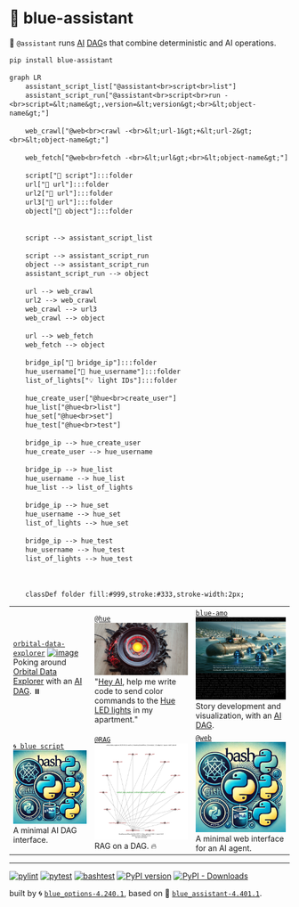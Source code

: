 # 🧠 blue-assistant

🧠 `@assistant` runs [AI](https://github.com/kamangir/openai-commands) [DAG](https://networkx.org/)s that combine deterministic and AI operations.

```bash
pip install blue-assistant
```

```mermaid
graph LR
    assistant_script_list["@assistant<br>script<br>list"]
    assistant_script_run["@assistant<br>script<br>run -<br>script=&lt;name&gt;,version=&lt;version&gt;<br>&lt;object-name&gt;"]

    web_crawl["@web<br>crawl -<br>&lt;url-1&gt;+&lt;url-2&gt;<br>&lt;object-name&gt;"]

    web_fetch["@web<br>fetch -<br>&lt;url&gt;<br>&lt;object-name&gt;"]

    script["📜 script"]:::folder
    url["🔗 url"]:::folder
    url2["🔗 url"]:::folder
    url3["🔗 url"]:::folder
    object["📂 object"]:::folder


    script --> assistant_script_list

    script --> assistant_script_run
    object --> assistant_script_run
    assistant_script_run --> object

    url --> web_crawl
    url2 --> web_crawl
    web_crawl --> url3
    web_crawl --> object

    url --> web_fetch
    web_fetch --> object

    bridge_ip["🔗 bridge_ip"]:::folder
    hue_username["🔗 hue_username"]:::folder
    list_of_lights["💡 light IDs"]:::folder

    hue_create_user["@hue<br>create_user"]
    hue_list["@hue<br>list"]
    hue_set["@hue<br>set"]
    hue_test["@hue<br>test"]

    bridge_ip --> hue_create_user
    hue_create_user --> hue_username

    bridge_ip --> hue_list
    hue_username --> hue_list
    hue_list --> list_of_lights

    bridge_ip --> hue_set
    hue_username --> hue_set
    list_of_lights --> hue_set

    bridge_ip --> hue_test
    hue_username --> hue_test
    list_of_lights --> hue_test



    classDef folder fill:#999,stroke:#333,stroke-width:2px;
```

|   |   |   |
| --- | --- | --- |
| [`orbital-data-explorer`](./blue_assistant/script/repository/orbital_data_explorer) [![image](https://github.com/kamangir/assets/raw/main/blue-assistant/PDS/uahirise-ESP_086795_1970.png?raw=true)](./blue_assistant/script/repository/orbital_data_explorer) Poking around [Orbital Data Explorer](https://ode.rsl.wustl.edu/) with an [AI DAG](./blue_assistant/script/repository/orbital_data_explorer/metadata.yaml). ⏸️ | [`@hue`](./blue_assistant/script/repository/hue) [![image](https://github.com/kamangir/assets/raw/main/blue-assistant/20250314_143702-2.png?raw=true)](./blue_assistant/script/repository/hue) "[Hey AI](./blue_assistant/script/repository/hue/metadata.yaml), help me write code to send color commands to the [Hue LED lights](https://www.philips-hue.com/en-ca) in my apartment." | [`blue-amo`](./blue_assistant/script/repository/blue_amo/README.md) [![image](https://github.com/kamangir/assets/blob/main/test_blue_assistant_script_run-2025-03-15-06pbpf/generating_frame_007.png?raw=true)](./blue_assistant/script/repository/blue_amo/README.md) Story development and visualization, with an [AI DAG](./blue_assistant/script/repository/blue_amo/metadata.yaml). |
| [`🌀 blue script`](./blue_assistant/script/) [![image](https://github.com/kamangir/assets/raw/main/blue-plugin/marquee.png?raw=true)](./blue_assistant/script/) A minimal AI DAG interface. | [``@RAG``](./blue_assistant/RAG/) [![image](https://github.com/kamangir/assets/raw/main/orbital-data-explorer-2025-03-16-xoo5vc/thumbnail-workflow.png?raw=true)](./blue_assistant/RAG/)  RAG on a DAG. 🔥 | [``@web``](./blue_assistant/web/) [![image](https://github.com/kamangir/assets/raw/main/blue-plugin/marquee.png?raw=true)](./blue_assistant/web/) A minimal web interface for an AI agent. |

---


[![pylint](https://github.com/kamangir/blue-assistant/actions/workflows/pylint.yml/badge.svg)](https://github.com/kamangir/blue-assistant/actions/workflows/pylint.yml) [![pytest](https://github.com/kamangir/blue-assistant/actions/workflows/pytest.yml/badge.svg)](https://github.com/kamangir/blue-assistant/actions/workflows/pytest.yml) [![bashtest](https://github.com/kamangir/blue-assistant/actions/workflows/bashtest.yml/badge.svg)](https://github.com/kamangir/blue-assistant/actions/workflows/bashtest.yml) [![PyPI version](https://img.shields.io/pypi/v/blue-assistant.svg)](https://pypi.org/project/blue-assistant/) [![PyPI - Downloads](https://img.shields.io/pypi/dd/blue-assistant)](https://pypistats.org/packages/blue-assistant)

built by 🌀 [`blue_options-4.240.1`](https://github.com/kamangir/awesome-bash-cli), based on 🧠 [`blue_assistant-4.401.1`](https://github.com/kamangir/blue-assistant).
